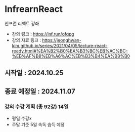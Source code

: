# InfrearnReact
인프런 리액트 강좌
- 강의 링크 : https://inf.run/ofqpg
- 강의 자료 링크 : https://jeonghwan-kim.github.io/series/2021/04/05/lecture-react-ready.html#%EA%B2%B0%EA%B3%BC%EB%AC%BC-%EB%AF%B8%EB%A6%AC%EB%B3%B4%EA%B8%B0

## 시작일 : 2024.10.25
## 종료 예정일 : 2024.11.07

### 강의 수강 계획 (총 92강) 14일
- 평일 수강x
- 주말 기준 5일 속독 습득 예정

